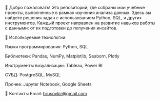 👋 Добро пожаловать! Это репозиторий, где собраны мои учебные проекты, выполненные в рамках изучения анализа данных. Здесь вы найдете решения задач с использованием Python, SQL, и других инструментов. Каждый проект направлен на развитие навыков работы с данными: от их подготовки до получения инсайтов.

🚀 Используемые технологии

Языки программирования: Python, SQL

Библиотеки: Pandas, NumPy, Matplotlib, Seaborn, Plotly

Инструменты визуализации: Tableau, Power BI

СУБД: PostgreSQL, MySQL

Прочее: Jupyter Notebook, Google Sheets

📩 Контакты
Email: brusovkir@gmail.com
